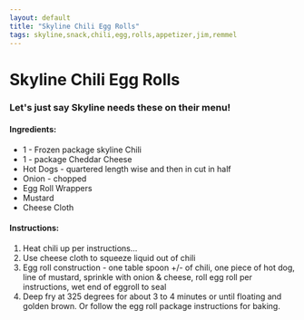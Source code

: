 ```yaml
---
layout: default
title: "Skyline Chili Egg Rolls"
tags: skyline,snack,chili,egg,rolls,appetizer,jim,remmel
---
```

# Skyline Chili Egg Rolls

### Let's just say Skyline needs these on their menu!

#### Ingredients:
- 1 - Frozen package skyline Chili
- 1 - package Cheddar Cheese
- Hot Dogs - quartered length wise and then in cut in half
- Onion - chopped
- Egg Roll Wrappers
- Mustard
- Cheese Cloth

#### Instructions:
1. Heat chili up per instructions...
2. Use cheese cloth to squeeze liquid out of chili
3. Egg roll construction - one table spoon +/- of chili, one piece of hot dog, line of mustard, sprinkle with onion & cheese, roll egg roll per instructions, wet end of eggroll to seal
4. Deep fry at 325 degrees for about 3 to 4 minutes or until floating and golden brown.  Or follow the egg roll package instructions for baking.
